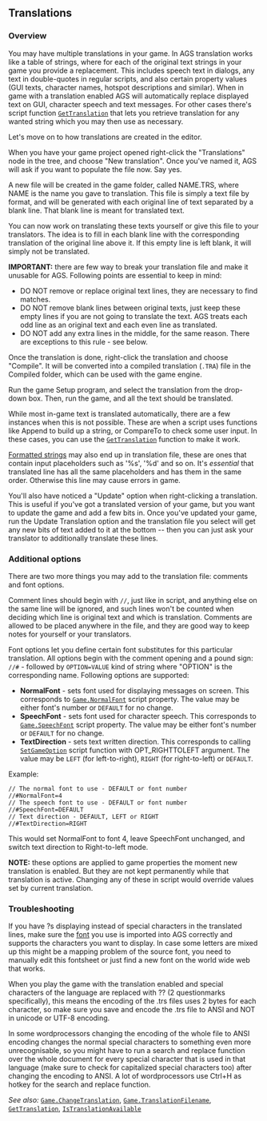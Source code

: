 ## Translations

### Overview

You may have multiple translations in your game. In AGS translation works like a table of strings, where for each of the original text strings in your game you provide a replacement.
This includes speech text in dialogs, any text in double-quotes in regular scripts, and also certain property values (GUI texts, character names, hotspot descriptions and similar).
When in game with a translation enabled AGS will automatically replace displayed text on GUI, character speech and text messages. For other cases there's script function [`GetTranslation`](Globalfunctions_General#gettranslation) that lets you retrieve translation for any wanted string which you may then use as necessary.

Let's move on to how translations are created in the editor.

When you have your game project opened right-click the "Translations" node in the tree, and choose "New
translation". Once you've named it, AGS will ask if you want to populate
the file now. Say yes.

A new file will be created in the game folder, called NAME.TRS, where NAME is the name you gave to translation. This file is simply a text file by format, and will be
generated with each original line of text separated by a blank line. That blank line is meant for translated text.

You can now work on translating these texts yourself or give this file to your translators. The idea is to fill in
each blank line with the corresponding translation of the original line above it. If this empty line is left blank, it will simply not be
translated.

**IMPORTANT:** there are few way to break your translation file and make it unusable for AGS. Following points are essential to keep in mind:
- DO NOT remove or replace original text lines, they are necessary to find matches.
- DO NOT remove blank lines between original texts, just keep these empty lines if you are not going to translate the text. AGS treats each odd line as an original text and each even line as translated.
- DO NOT add any extra lines in the middle, for the same reason. There are exceptions to this rule - see below.

Once the translation is done, right-click the translation and choose
"Compile". It will be converted into a compiled translation (`.TRA`)
file in the Compiled folder, which can be used with the game engine.

Run the game Setup program, and select the translation from the
drop-down box. Then, run the game, and all the text should be
translated.

While most in-game text is translated automatically, there are a few
instances when this is not possible. These are when a script uses
functions like Append to build up a string, or CompareTo to check some
user input. In these cases, you can use the
[`GetTranslation`](Globalfunctions_General#gettranslation) function to make it work.

[Formatted strings](StringFormats) may also end up in translation file, these are ones that contain input placeholders such as '%s', '%d' and so on. It's *essential* that translated line has all the same placeholders and has them in the same order. Otherwise this line may cause errors in game.

You'll also have noticed a "Update" option when right-clicking a
translation. This is useful if you've got a translated version of your
game, but you want to update the game and add a few bits in. Once you've
updated your game, run the Update Translation option and the translation
file you select will get any new bits of text added to it at the bottom
-- then you can just ask your translator to additionally translate these
lines.

### Additional options

There are two more things you may add to the translation file: comments and font options.

Comment lines should begin with `//`, just like in script, and anything else on the same line will be ignored, and such lines won't be counted when deciding which line is original text and which is translation.
Comments are allowed to be placed anywhere in the file, and they are good way to keep notes for yourself or your translators.

Font options let you define certain font substitutes for this particular translation. All options begin with the comment opening and a pound sign: `//#` - followed by `OPTION=VALUE` kind of string where "OPTION" is the corresponding name. Following options are supported:
- **NormalFont** - sets font used for displaying messages on screen. This corresponds to [`Game.NormalFont`](Game#gamenormalfont) script property. The value may be either font's number or `DEFAULT` for no change.
- **SpeechFont** - sets font used for character speech. This corresponds to [`Game.SpeechFont`](Game#gamespeechfont) script property. The value may be either font's number or `DEFAULT` for no change.
- **TextDirection** - sets text written direction. This corresponds to calling [`SetGameOption`](Globalfunctions_General#setgameoption) script function with OPT_RIGHTTOLEFT argument. The value may be `LEFT` (for left-to-right), `RIGHT` (for right-to-left) or `DEFAULT`.

Example:

```
// The normal font to use - DEFAULT or font number
//#NormalFont=4
// The speech font to use - DEFAULT or font number
//#SpeechFont=DEFAULT
// Text direction - DEFAULT, LEFT or RIGHT
//#TextDirection=RIGHT
```

This would set NormalFont to font 4, leave SpeechFont unchanged, and switch text direction to Right-to-left mode.

**NOTE:** these options are applied to game properties the moment new translation is enabled. But they are not kept permanently while that translation is active. Changing any of these in script would override values set by current translation.

### Troubleshooting

If you have ?s displaying instead of special characters in the translated lines, make
sure the [font](Game#gamespeechfont) you use is imported into AGS correctly and supports the
characters you want to display. In case some letters are mixed up this might be a mapping
problem of the source font, you need to manually edit this fontsheet or just find a new font
on the world wide web that works.

When you play the game with the translation enabled and special characters of the
language are replaced with ?? (2 questionmarks specifically), this means the encoding
of the .trs files uses 2 bytes for each character, so make sure you save and encode the
.trs file to ANSI and NOT in unicode or UTF-8 encoding.

In some wordprocessors changing the encoding of the whole file to ANSI encoding changes the normal
special characters to something even more unrecognisable, so you might have to run a
search and replace function over the whole document for every special character that
is used in that language (make sure to check for capitalized special characters too)
after changing the encoding to ANSI. A lot of wordprocessors use Ctrl+H as hotkey for the
search and replace function.

*See also:*
[`Game.ChangeTranslation`](Game#gamechangetranslation),
[`Game.TranslationFilename`](Game#gametranslationfilename),
[`GetTranslation`](Globalfunctions_General#gettranslation), [`IsTranslationAvailable`](Globalfunctions_General#istranslationavailable)
